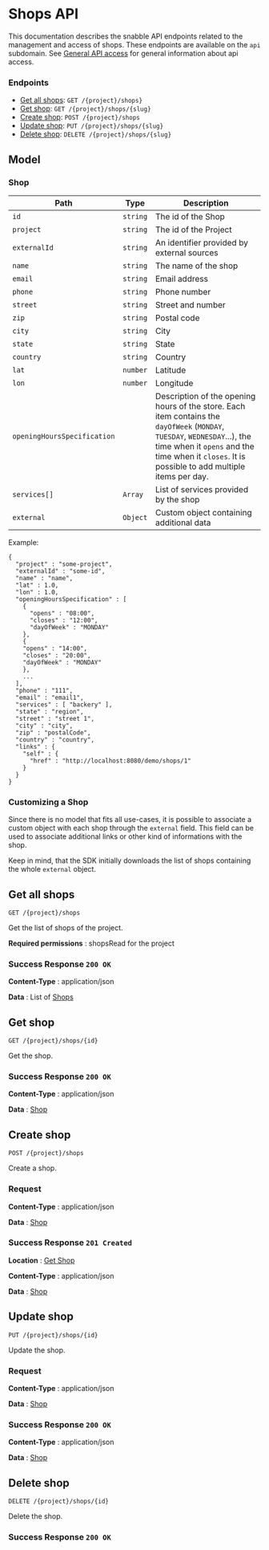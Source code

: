 # Shops API

This documentation describes the snabble API endpoints related to the
management and access of shops. These endpoints are available on the
`api` subdomain. See [General API access](api_general.md) for general
information about api access.

### Endpoints

* [Get all shops](#get-get-shops): `GET /{project}/shops}`
* [Get shop](#get-get-shop): `GET /{project}/shops/{slug}`
* [Create shop](#create-shop): `POST /{project}/shops`
* [Update shop](#update-shop): `PUT /{project}/shops/{slug}`
* [Delete shop](#delete-shop): `DELETE /{project}/shops/{slug}`

## Model

### Shop

| Path                        | Type     | Description                                                        |
|-----------------------------|----------|--------------------------------------------------------------------|
| `id`                        | `string` | The id of the Shop                                                 |
| `project`                   | `string` | The id of the Project                                              |
| `externalId`                | `string` | An identifier provided by external sources                         |
| `name`                      | `string` | The name of the shop                                               |
| `email`                     | `string` | Email address                                                      |
| `phone`                     | `string` | Phone number                                                       |
| `street`                    | `string` | Street and number                                                  |
| `zip`                       | `string` | Postal code                                                        |
| `city`                      | `string` | City                                                               |
| `state`                     | `string` | State                                                              |
| `country`                   | `string` | Country                                                            |
| `lat`                       | `number` | Latitude                                                           |
| `lon`                       | `number` | Longitude                                                          |
| `openingHoursSpecification` |          | Description of the opening hours of the store. Each item contains the `dayOfWeek` (`MONDAY`, `TUESDAY`, `WEDNESDAY`...), the time when it `opens` and the time when it `closes`. It is possible to add multiple items per day. |
| `services[]`                | `Array`  | List of services provided by the shop                              |
| `external`                  | `Object` | Custom object containing additional data                           |

Example:

```
{
  "project" : "some-project",
  "externalId" : "some-id",
  "name" : "name",
  "lat" : 1.0,
  "lon" : 1.0,
  "openingHoursSpecification" : [
    {
      "opens" : "08:00",
      "closes" : "12:00",
      "dayOfWeek" : "MONDAY"
    },
    {
    "opens" : "14:00",
    "closes" : "20:00",
    "dayOfWeek" : "MONDAY"
    },
    ...
  ],
  "phone" : "111",
  "email" : "email1",
  "services" : [ "backery" ],
  "state" : "region",
  "street" : "street 1",
  "city" : "city",
  "zip" : "postalCode",
  "country" : "country",
  "links" : {
    "self" : {
      "href" : "http://localhost:8080/demo/shops/1"
    }
  }
}
```

### Customizing a Shop

Since there is no model that fits all use-cases, it is possible to
associate a custom object with each shop through the `external`
field. This field can be used to associate additional links or other
kind of informations with the shop.

Keep in mind, that the SDK initially downloads the list of shops
containing the whole `external` object.

## Get all shops
`GET /{project}/shops`

Get the list of shops of the project.

**Required permissions** : shopsRead for the project

### Success Response `200 OK`

**Content-Type** : application/json

**Data** : List of [Shops](#shop)

## Get shop
`GET /{project}/shops/{id}`

Get the shop.

### Success Response `200 OK`

**Content-Type** : application/json

**Data** : [Shop](#shop)

## Create shop
`POST /{project}/shops`

Create a shop.

### Request

**Content-Type** : application/json

**Data** : [Shop](#shop)

### Success Response `201 Created`

**Location** : [Get Shop](#get-shop)

**Content-Type** : application/json

**Data** : [Shop](#shop)


## Update shop
`PUT /{project}/shops/{id}`

Update the shop.

### Request

**Content-Type** : application/json

**Data** : [Shop](#shop)

### Success Response `200 OK`

**Content-Type** : application/json

**Data** : [Shop](#shop)


## Delete shop
`DELETE /{project}/shops/{id}`

Delete the shop.

### Success Response `200 OK`
